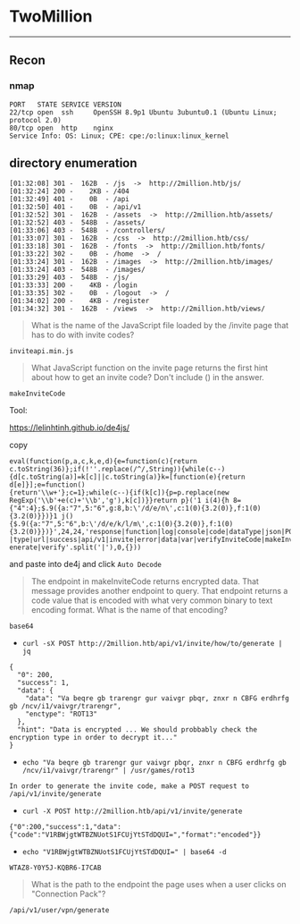 # TwoMillion

---

## Recon

### nmap

```
PORT   STATE SERVICE VERSION
22/tcp open  ssh     OpenSSH 8.9p1 Ubuntu 3ubuntu0.1 (Ubuntu Linux; protocol 2.0)
80/tcp open  http    nginx
Service Info: OS: Linux; CPE: cpe:/o:linux:linux_kernel
```

## directory enumeration

```
[01:32:08] 301 -  162B  - /js  ->  http://2million.htb/js/
[01:32:24] 200 -    2KB - /404
[01:32:49] 401 -    0B  - /api
[01:32:50] 401 -    0B  - /api/v1
[01:32:52] 301 -  162B  - /assets  ->  http://2million.htb/assets/
[01:32:52] 403 -  548B  - /assets/
[01:33:06] 403 -  548B  - /controllers/
[01:33:07] 301 -  162B  - /css  ->  http://2million.htb/css/
[01:33:18] 301 -  162B  - /fonts  ->  http://2million.htb/fonts/
[01:33:22] 302 -    0B  - /home  ->  /
[01:33:24] 301 -  162B  - /images  ->  http://2million.htb/images/
[01:33:24] 403 -  548B  - /images/
[01:33:29] 403 -  548B  - /js/
[01:33:33] 200 -    4KB - /login
[01:33:35] 302 -    0B  - /logout  ->  /
[01:34:02] 200 -    4KB - /register
[01:34:32] 301 -  162B  - /views  ->  http://2million.htb/views/

```

> What is the name of the JavaScript file loaded by the /invite page that has to do with invite codes?

`inviteapi.min.js`

> What JavaScript function on the invite page returns the first hint about how to get an invite code? Don't include () in the answer.

`makeInviteCode`

Tool:

https://lelinhtinh.github.io/de4js/

copy

```
eval(function(p,a,c,k,e,d){e=function(c){return
c.toString(36)};if(!''.replace(/^/,String)){while(c--)
{d[c.toString(a)]=k[c]||c.toString(a)}k=[function(e){return d[e]}];e=function()
{return'\\w+'};c=1};while(c--){if(k[c]){p=p.replace(new
RegExp('\\b'+e(c)+'\\b','g'),k[c])}}return p}('1 i(4){h 8=
{"4":4};$.9({a:"7",5:"6",g:8,b:\'/d/e/n\',c:1(0){3.2(0)},f:1(0){3.2(0)}})}1 j()
{$.9({a:"7",5:"6",b:\'/d/e/k/l/m\',c:1(0){3.2(0)},f:1(0)
{3.2(0)}})}',24,24,'response|function|log|console|code|dataType|json|POST|formData|ajax
|type|url|success|api/v1|invite|error|data|var|verifyInviteCode|makeInviteCode|how|to|g
enerate|verify'.split('|'),0,{}))
```

and paste into de4j and click `Auto Decode`

> The endpoint in makeInviteCode returns encrypted data. That message provides another endpoint to query. That endpoint returns a code value that is encoded with what very common binary to text encoding format. What is the name of that encoding?

`base64`


- `curl -sX POST http://2million.htb/api/v1/invite/how/to/generate | jq`

```
{
  "0": 200,
  "success": 1,
  "data": {
    "data": "Va beqre gb trarengr gur vaivgr pbqr, znxr n CBFG erdhrfg gb /ncv/i1/vaivgr/trarengr",
    "enctype": "ROT13"
  },
  "hint": "Data is encrypted ... We should probbably check the encryption type in order to decrypt it..."
}

```

- `echo "Va beqre gb trarengr gur vaivgr pbqr, znxr n CBFG erdhrfg gb /ncv/i1/vaivgr/trarengr" | /usr/games/rot13`

```
In order to generate the invite code, make a POST request to /api/v1/invite/generate

```

- `curl -X POST http://2million.htb/api/v1/invite/generate`

```
{"0":200,"success":1,"data":{"code":"V1RBWjgtWTBZNUotS1FCUjYtSTdDQUI=","format":"encoded"}}
```

- `echo "V1RBWjgtWTBZNUotS1FCUjYtSTdDQUI=" | base64 -d`

```
WTAZ8-Y0Y5J-KQBR6-I7CAB
```

> What is the path to the endpoint the page uses when a user clicks on "Connection Pack"?

`/api/v1/user/vpn/generate`

